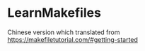 # LearnMakefiles
Chinese version which translated from https://makefiletutorial.com/#getting-started
